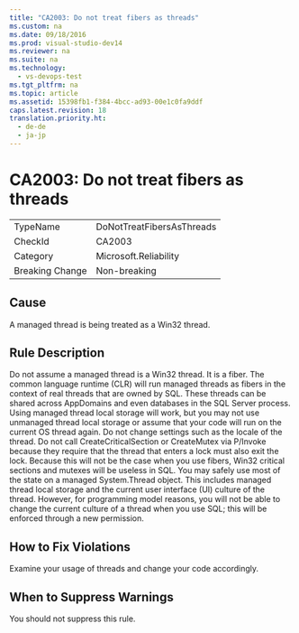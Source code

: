 ```yaml
---
title: "CA2003: Do not treat fibers as threads"
ms.custom: na
ms.date: 09/18/2016
ms.prod: visual-studio-dev14
ms.reviewer: na
ms.suite: na
ms.technology: 
  - vs-devops-test
ms.tgt_pltfrm: na
ms.topic: article
ms.assetid: 15398fb1-f384-4bcc-ad93-00e1c0fa9ddf
caps.latest.revision: 18
translation.priority.ht: 
  - de-de
  - ja-jp
---
```

# CA2003: Do not treat fibers as threads
|||  
|-|-|  
|TypeName|DoNotTreatFibersAsThreads|  
|CheckId|CA2003|  
|Category|Microsoft.Reliability|  
|Breaking Change|Non-breaking|  
  
## Cause  
 A managed thread is being treated as a Win32 thread.  
  
## Rule Description  
 Do not assume a managed thread is a Win32 thread. It is a fiber. The common language runtime (CLR) will run managed threads as fibers in the context of real threads that are owned by SQL. These threads can be shared across AppDomains and even databases in the SQL Server process. Using managed thread local storage will work, but you may not use unmanaged thread local storage or assume that your code will run on the current OS thread again. Do not change settings such as the locale of the thread. Do not call CreateCriticalSection or CreateMutex via P/Invoke because they require that the thread that enters a lock must also exit the lock. Because this will not be the case when you use fibers, Win32 critical sections and mutexes will be useless in SQL. You may safely use most of the state on a managed System.Thread object. This includes managed thread local storage and the current user interface (UI) culture of the thread. However, for programming model reasons, you will not be able to change the current culture of a thread when you  use SQL; this will be enforced through a new permission.  
  
## How to Fix Violations  
 Examine your usage of threads and change your code accordingly.  
  
## When to Suppress Warnings  
 You should not suppress this rule.